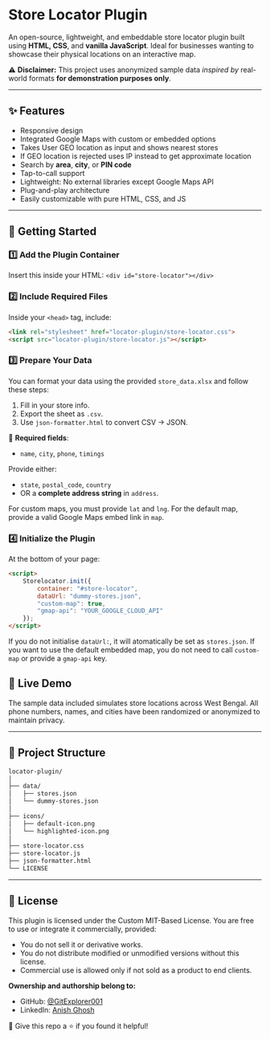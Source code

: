 # Store Locator Plugin

An open-source, lightweight, and embeddable store locator plugin built using **HTML, CSS**, and **vanilla JavaScript**. Ideal for businesses wanting to showcase their physical locations on an interactive map.

⚠️ **Disclaimer:** This project uses anonymized sample data *inspired by* real-world formats **for demonstration purposes only**.

---

## ✨ Features

- Responsive design  
- Integrated Google Maps with custom or embedded options
- Takes User GEO location as input and shows nearest stores
- If GEO location is rejected uses IP instead to get approximate location
- Search by **area**, **city**, or **PIN code**  
- Tap-to-call support 
- Lightweight: No external libraries except Google Maps API  
- Plug-and-play architecture  
- Easily customizable with pure HTML, CSS, and JS  

---

## 🚀 Getting Started

### 1️⃣ Add the Plugin Container
Insert this inside your HTML:
`<div id="store-locator"></div>`

### 2️⃣ Include Required Files
Inside your `<head>` tag, include:

```html
<link rel="stylesheet" href="locator-plugin/store-locator.css">
<script src="locator-plugin/store-locator.js"></script>
```

### 3️⃣ Prepare Your Data
You can format your data using the provided `store_data.xlsx` and follow these steps:

1. Fill in your store info.
2. Export the sheet as `.csv`.
3. Use `json-formatter.html` to convert CSV → JSON.

📌 **Required fields**:
- `name`, `city`, `phone`, `timings`

Provide either:
- `state`, `postal_code`, `country`  
- OR a **complete address string** in `address`.

For custom maps, you must provide `lat` and `lng`.
For the default map, provide a valid Google Maps embed link in `map`.

### 4️⃣ Initialize the Plugin
At the bottom of your page:
```html
<script>
    Storelocator.init({
        container: "#store-locator",
        dataUrl: "dummy-stores.json",
        "custom-map": true,
        "gmap-api": "YOUR_GOOGLE_CLOUD_API"
    });
</script>
```

If you do not initialise `dataUrl:`, it will atomatically be set as `stores.json`.
If you want to use the default embedded map, you do not need to call `custom-map` or provide a `gmap-api` key.


## 🔬 Live Demo
The sample data included simulates store locations across West Bengal. All phone numbers, names, and cities have been randomized or anonymized to maintain privacy.

---

## 📁 Project Structure
```html
locator-plugin/
│
├── data/
│   ├── stores.json
│   └── dummy-stores.json
│
├── icons/
│   ├── default-icon.png
│   └── highlighted-icon.png
│
├── store-locator.css
├── store-locator.js
├── json-formatter.html
└── LICENSE
```
---

## 📜 License

This plugin is licensed under the Custom MIT-Based License. You are free to use or integrate it commercially, provided:

- You do not sell it or derivative works.
- You do not distribute modified or unmodified versions without this license.
- Commercial use is allowed only if not sold as a product to end clients.

**Ownership and authorship belong to:**

- GitHub: <a href='https://github.com/GitExplorer001'>@GitExplorer001</a>
- LinkedIn: <a href='https://www.linkedin.com/in/anish-ghosh-ag743/'>Anish Ghosh</a>

🌟 Give this repo a ⭐ if you found it helpful!
